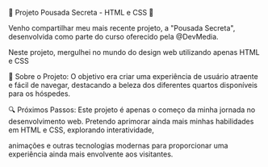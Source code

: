 🌟 Projeto Pousada Secreta - HTML e CSS 🌟

Venho compartilhar meu mais recente projeto, a "Pousada Secreta", desenvolvida como parte do curso oferecido pela @DevMedia.

Neste projeto, mergulhei no mundo do design web utilizando apenas HTML e CSS

📌 Sobre o Projeto: O objetivo era criar uma experiência de usuário atraente e fácil de navegar, destacando a beleza dos diferentes quartos disponíveis para os hóspedes.

🔍 Próximos Passos: Este projeto é apenas o começo da minha jornada no desenvolvimento web. Pretendo aprimorar ainda mais minhas habilidades em HTML e CSS, explorando interatividade,

animações e outras tecnologias modernas para proporcionar uma experiência ainda mais envolvente aos visitantes.
